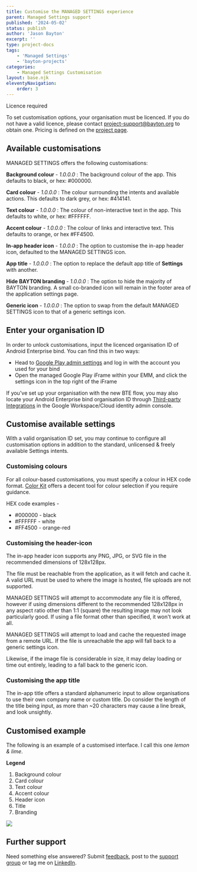 ```yaml
---
title: Customise the MANAGED SETTINGS experience
parent: Managed Settings support
published: '2024-05-02'
status: publish
author: 'Jason Bayton'
excerpt: ''
type: project-docs
tags: 
    - 'Managed Settings'
    - 'bayton-projects'
categories: 
    - Managed Settings Customisation
layout: base.njk
eleventyNavigation: 
    order: 3
---
```

<div class="callout">
<div class="callout-heading">
Licence required
</div>

To set customisation options, your organisation must be licenced. If you do not have a valid licence, please contact [project-support@bayton.org](mailto:project-support@bayton.org) to obtain one. Pricing is defined on the [project page](/projects/managed-settings). 

</div>

## Available customisations

MANAGED SETTINGS offers the following customisations:

**Background colour** _- 1.0.0.0_
: The background colour of the app. This defaults to black, or hex: #000000. 

**Card colour** _- 1.0.0.0_
: The colour surrounding the intents and available actions. This defaults to dark grey, or hex: #414141.

**Text colour** _- 1.0.0.0_
: The colour of non-interactive text in the app. This defaults to white, or hex: #FFFFFF.

**Accent colour** _- 1.0.0.0_
: The colour of links and interactive text. This defaults to orange, or hex #FF4500.

**In-app header icon** _- 1.0.0.0_
: The option to customise the in-app header icon, defaulted to the MANAGED SETTINGS icon.

**App title** _- 1.0.0.0_
: The option to replace the default app title of **Settings** with another.

**Hide BAYTON branding** _- 1.0.0.0_
: The option to hide the majority of BAYTON branding. A small co-branded icon will remain in the footer area of the application settings page.

**Generic icon** _- 1.0.0.0_
: The option to swap from the default MANAGED SETTINGS icon to that of a generic settings icon.

## Enter your organisation ID

In order to unlock customisations, input the licenced organisation ID of Android Enterprise bind. You can find this in two ways:

- Head to [Google Play admin settings](https://play.google.com/work/adminsettings) and log in with the account you used for your bind
- Open the managed Google Play iFrame within your EMM, and click the settings icon in the top right of the iFrame

If you've set up your organisation with the new BTE flow, you may also locate your Android Enterprise bind organisation ID through [Third-party Integrations](https://admin.google.com/ac/devices/settings/thirdparty) in the Google Workspace/Cloud identity admin console.

## Customise available settings

With a valid organisation ID set, you may continue to configure all customisation options in addition to the standard, unlicensed & freely available Settings intents.

### Customising colours

For all colour-based customisations, you must specify a colour in HEX code format. [Color Kit](https://colorkit.co/color-picker/) offers a decent tool for colour selection if you require guidance. 

HEX code examples -

- #000000 - black
- #FFFFFF - white
- #FF4500 - orange-red

### Customising the header-icon

The in-app header icon supports any PNG, JPG, or SVG file in the recommended dimensions of 128x128px. 

The file must be reachable from the application, as it will fetch and cache it. A valid URL must be used to where the image is hosted, file uploads are not supported.

MANAGED SETTINGS will attempt to accommodate any file it is offered, however if using dimensions different to the recommended 128x128px in any aspect ratio other than 1:1 (square) the resulting image may not look particularly good. If using a file format other than specified, it won't work at all.

MANAGED SETTINGS will attempt to load and cache the requested image from a remote URL. If the file is unreachable the app will fall back to a generic settings icon.

Likewise, if the image file is considerable in size, it may delay loading or time out entirely, leading to a fall back to the generic icon.

### Customising the app title

The in-app title offers a standard alphanumeric input to allow organisations to use their own company name or custom title. Do consider the length of the title being input, as more than ~20 characters may cause a line break, and look unsightly.

## Customised example

The following is an example of a customised interface. I call this one _lemon & lime_.

**Legend** 
1. Background colour
2. Card colour
3. Text colour
4. Accent colour
5. Header icon
6. Title
7. Branding

![](https://cdn.bayton.org/assets%2Fmanaged_settings%2Fmanaged_settings_branding_mockup.png)

## Further support

Need something else answered? Submit [feedback](https://docs.google.com/forms/d/e/1FAIpQLSdYQrOPM0dKwCmcSjfxgoK2rQvhQXXyw2pk9nMqYBn0F2IhRw/viewform?usp=sf_link), post to the [support group](https://groups.google.com/a/bayton.org/g/project-support) or tag me on [LinkedIn](https://linkedin.com/in/jasonbayton). 
